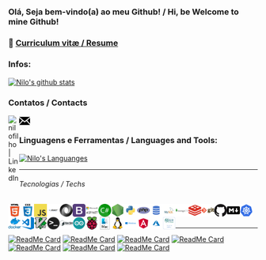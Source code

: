 ### Olá, Seja bem-vindo(a) ao meu Github! / Hi, be Welcome to mine Github!
### 📝 [Curriculum vitæ / Resume](https://drive.google.com/file/d/1RBY4xKM55HqJ5nkVw9SiUBqy8gJhAd8i/view?usp=sharing)
### Infos:
<a href="https://github.com/Ngofilho">
 <img align="center" src="https://ngofilho.vercel.app/api?username=Ngofilho&show_icons=true&theme=merko&line_height=27&include_all_commits=true&hide=contribs" alt="Nilo's github stats"/>
</a>
<br />

### Contatos / Contacts
[<img align="left" alt="nilofilho | LinkedIn" width="22px" src="https://cdn.jsdelivr.net/npm/simple-icons@v3/icons/linkedin.svg" />][linkedin]
[<img align="left" alt="nilofilho | LinkedIn" width="22px" src="https://github.com/Ngofilho/Ngofilho/blob/images/images/email.png" />][gmail]


<br />

### Linguagens e Ferramentas / Languages and Tools:
<a href="https://github.com/Ngofilho">
 <img align="center" src="https://ngofilho.vercel.app/api/top-langs/?username=Ngofilho" alt="Nilo's Languanges"/>
</a>    

<br/>     

---
###### Tecnologias / Techs     

[<img align="left" alt="HTML5" width="26px" src="https://raw.githubusercontent.com/github/explore/80688e429a7d4ef2fca1e82350fe8e3517d3494d/topics/html/html.png" />][webdevplaylist]
[<img align="left" alt="CSS3" width="26px" src="https://raw.githubusercontent.com/github/explore/80688e429a7d4ef2fca1e82350fe8e3517d3494d/topics/css/css.png" />][cssplaylist]
[<img align="left" alt="JavaScript" width="26px" src="https://raw.githubusercontent.com/github/explore/80688e429a7d4ef2fca1e82350fe8e3517d3494d/topics/javascript/javascript.png" />][jsplaylist]
[<img align="left" alt="jQquery" width="26px" src="https://raw.githubusercontent.com/github/explore/80688e429a7d4ef2fca1e82350fe8e3517d3494d/topics/jquery/jquery.png" />][webdevplaylist]
[<img align="left" alt="jQquery" width="26px" src="https://raw.githubusercontent.com/github/explore/80688e429a7d4ef2fca1e82350fe8e3517d3494d/topics/json/json.png" />][webdevplaylist]
[<img align="left" alt="Bootstrap" width="26px" src="https://raw.githubusercontent.com/github/explore/80688e429a7d4ef2fca1e82350fe8e3517d3494d/topics/bootstrap/bootstrap.png" />][webdevplaylist]

[<img align="left" alt="Asp.Net" width="26px" src="https://raw.githubusercontent.com/github/explore/80688e429a7d4ef2fca1e82350fe8e3517d3494d/topics/aspnet/aspnet.png" />][webdevplaylist]
[<img align="left" alt="C#" width="26px" src="https://raw.githubusercontent.com/github/explore/80688e429a7d4ef2fca1e82350fe8e3517d3494d/topics/csharp/csharp.png" />][webdevplaylist]
[<img align="left" alt="Node.js" width="26px" src="https://raw.githubusercontent.com/github/explore/80688e429a7d4ef2fca1e82350fe8e3517d3494d/topics/nodejs/nodejs.png" />][webdevplaylist]
[<img align="left" alt="Python" width="26px" src="https://raw.githubusercontent.com/github/explore/80688e429a7d4ef2fca1e82350fe8e3517d3494d/topics/python/python.png" />][webdevplaylist]
[<img align="left" alt="Php" width="26px" src="https://raw.githubusercontent.com/github/explore/80688e429a7d4ef2fca1e82350fe8e3517d3494d/topics/php/php.png" />][webdevplaylist]

[<img align="left" alt="SQL" width="26px" src="https://raw.githubusercontent.com/github/explore/80688e429a7d4ef2fca1e82350fe8e3517d3494d/topics/sql/sql.png" />][webdevplaylist]
[<img align="left" alt="MySQL" width="26px" src="https://raw.githubusercontent.com/github/explore/80688e429a7d4ef2fca1e82350fe8e3517d3494d/topics/mysql/mysql.png" />][webdevplaylist]
[<img align="left" alt="MongoDB" width="26px" src="https://raw.githubusercontent.com/github/explore/80688e429a7d4ef2fca1e82350fe8e3517d3494d/topics/mongodb/mongodb.png" />][webdevplaylist]
[<img align="left" alt="MongoDB" width="26px" src="https://github.com/Ngofilho/Ngofilho/blob/images/images/redis.webp" />][webdevplaylist]

[<img align="left" alt="Git" width="26px" src="https://raw.githubusercontent.com/github/explore/80688e429a7d4ef2fca1e82350fe8e3517d3494d/topics/git/git.png" />][webdevplaylist]
[<img align="left" alt="GitHub" width="26px" src="https://raw.githubusercontent.com/github/explore/78df643247d429f6cc873026c0622819ad797942/topics/github/github.png" />][webdevplaylist]
[<img align="left" alt="Markdown" width="26px" src="https://raw.githubusercontent.com/github/explore/80688e429a7d4ef2fca1e82350fe8e3517d3494d/topics/markdown/markdown.png" />][webdevplaylist]

[<img align="left" alt="Kubernetes" width="26px" src="https://raw.githubusercontent.com/github/explore/80688e429a7d4ef2fca1e82350fe8e3517d3494d/topics/kubernetes/kubernetes.png" />][webdevplaylist]
[<img align="left" alt="Docker" width="26px" src="https://raw.githubusercontent.com/github/explore/80688e429a7d4ef2fca1e82350fe8e3517d3494d/topics/docker/docker.png" />][webdevplaylist]

[<img align="left" alt="Visual Studio Code" width="26px" src="https://raw.githubusercontent.com/github/explore/80688e429a7d4ef2fca1e82350fe8e3517d3494d/topics/visual-studio-code/visual-studio-code.png" />][webdevplaylist]
[<img align="left" alt="Visual Studio Code" width="26px" src="https://raw.githubusercontent.com/github/explore/80688e429a7d4ef2fca1e82350fe8e3517d3494d/topics/vim/vim.png" />][webdevplaylist]
[<img align="left" alt="Terminal" width="26px" src="https://raw.githubusercontent.com/github/explore/80688e429a7d4ef2fca1e82350fe8e3517d3494d/topics/terminal/terminal.png" />][webdevplaylist]
[<img align="left" alt="Bash" width="26px" src="https://raw.githubusercontent.com/github/explore/80688e429a7d4ef2fca1e82350fe8e3517d3494d/topics/bash/bash.png"/>][webdevplaylist]

[<img align="left" alt="Arduino" width="26px" src="https://raw.githubusercontent.com/github/explore/80688e429a7d4ef2fca1e82350fe8e3517d3494d/topics/arduino/arduino.png" />][webdevplaylist]
[<img align="left" alt="Raspberry Pi" width="26px" src="https://raw.githubusercontent.com/github/explore/80688e429a7d4ef2fca1e82350fe8e3517d3494d/topics/raspberry-pi/raspberry-pi.png" />][webdevplaylist]


[<img align="left" alt="Mac OS" width="26px" src="https://raw.githubusercontent.com/github/explore/80688e429a7d4ef2fca1e82350fe8e3517d3494d/topics/macos/macos.png" />][webdevplaylist]
[<img align="left" alt="Linux" width="26px" src="https://raw.githubusercontent.com/github/explore/80688e429a7d4ef2fca1e82350fe8e3517d3494d/topics/linux/linux.png" />][webdevplaylist]
[<img align="left" alt="Linux" width="26px" src="https://raw.githubusercontent.com/github/explore/80688e429a7d4ef2fca1e82350fe8e3517d3494d/topics/windows/windows.png" />][webdevplaylist]

[<img align="left" alt="Angular" width="26px" src="https://raw.githubusercontent.com/github/explore/80688e429a7d4ef2fca1e82350fe8e3517d3494d/topics/angular/angular.png" />][webdevplaylist]
[<img align="left" alt="Azure" width="26px" src="https://raw.githubusercontent.com/github/explore/80688e429a7d4ef2fca1e82350fe8e3517d3494d/topics/azure/azure.png" />][webdevplaylist]
[<img align="left" alt="MongoDB" width="26px" src="https://github.com/Ngofilho/Ngofilho/blob/images/images/badge-togaf9-certified.png" />][togaf]
<br />
<br />

[linkedin]: https://linkedin.com/in/nilogomes
[webdevplaylist]: https://www.youtube.com/playlist?list=PLkwxH9e_vrAJ0WbEsFA9W3I1W-g_BTsbt
[jsplaylist]: https://www.youtube.com/playlist?list=PLkwxH9e_vrALRJKu7wfXby3MKeflhTu6B
[cssplaylist]: https://www.youtube.com/playlist?list=PLkwxH9e_vrALSdvZuEh6gqQdmDoDIoqz4
[gmail]: mailto:nilogomes@gmail.com?subject=Contato&nbsp;/&nbsp;Contact&nbsp;Github
[togaf]: https://www.opengroup.org/certifications/togaf    

---

[![ReadMe Card](https://ngofilho.vercel.app/api/pin/?username=ngofilho&repo=MSTest)](https://github.com/ngofilho/MSTest)
[![ReadMe Card](https://ngofilho.vercel.app/api/pin/?username=ngofilho&repo=.vimrc)](https://github.com/ngofilho/.vimrc)
[![ReadMe Card](https://ngofilho.vercel.app/api/pin/?username=ngofilho&repo=consolescreencsharp)](https://github.com/ngofilho/consolescreencsharp)
[![ReadMe Card](https://ngofilho.vercel.app/api/pin/?username=ngofilho&repo=public-apis)](https://github.com/ngofilho/public-apis)
[![ReadMe Card](https://ngofilho.vercel.app/api/pin/?username=ngofilho&repo=C-Sharp)](https://github.com/ngofilho/C-Sharp)
[![ReadMe Card](https://ngofilho.vercel.app/api/pin/?username=ngofilho&repo=architecture_decision_record)](https://github.com/ngofilho/architecture_decision_record)
[![ReadMe Card](https://ngofilho.vercel.app/api/pin/?username=ngofilho&repo=system-design-primer)](https://github.com/ngofilho/system-design-primer)
